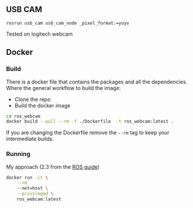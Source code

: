 ## USB CAM
`rosrun usb_cam usb_cam_node _pixel_format:=yuyv`

Tested on logitech webcam

## Docker
### Build

There is a docker file that contains the packages and all the dependencies. 
Where the general workflow to build the image:  

- Clone the repo
- Build the docker image

```bash
cd ros_webcam
docker build --pull --rm -f ./Dockerfile  -t ros_webcam:latest .
```

If you are changing the Dockerfile remove the `--rm` tag to keep your intermediate builds. 

### Running

My approach (2.3 from the [ROS guide](http://wiki.ros.org/docker/Tutorials/GUI))

```bash
docker run -it \
    --rm
    --net=host \
    --privileged \
    ros_webcam:latest
```

